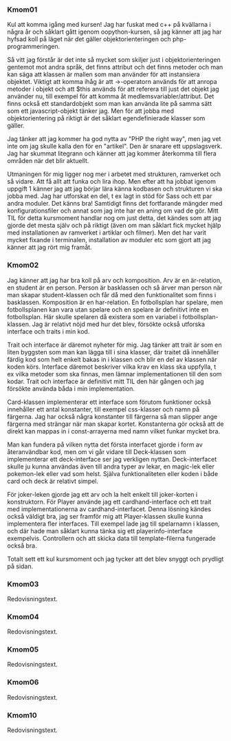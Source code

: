 ### Kmom01
Kul att komma igång med kursen! Jag har fuskat med c++ på kvällarna i några år och såklart gått igenom oopython-kursen, så jag känner att jag har hyfsad koll på läget när det gäller objektorienteringen och php-programmeringen.

Så vitt jag förstår är det inte så mycket som skiljer just i objektorienteringen gentemot mot andra språk, det finns attribut och det finns metoder och man kan säga att klassen är mallen som man använder för att instansiera objektet. Viktigt att komma ihåg är att ->-operatorn används för att anropa metoder i objekt och att $this används för att referera till just det objekt jag använder nu, till exempel för att komma åt medlemsvariabler/attribut. Det finns också ett standardobjekt som man kan använda lite på samma sätt som ett javascript-objekt tänker jag. Men för att jobba med objektorientering på riktigt är det såklart egendefinierade klasser som gäller.

Jag tänker att jag kommer ha god nytta av "PHP the right way", men jag vet inte om jag skulle kalla den för en "artikel". Den är snarare ett uppslagsverk. Jag har skummat litegrann och känner att jag kommer återkomma till flera områden när det blir aktuellt.

Utmaningen för mig ligger nog mer i arbetet med strukturen, ramverket och så vidare. Att få allt att funka och lira ihop. Men efter att ha jobbat igenom uppgift 1 känner jag att jag börjar lära känna kodbasen och strukturen vi ska jobba med. Jag har utforskat en del, t ex lagt in stöd för Sass och ett par andra moduler. Det känns bra! Samtidigt finns det fortfarande mängder med konfigurationsfiler och annat som jag inte har en aning om vad de gör. Mitt TIL för detta kursmoment handlar nog om just detta, det kändes som att jag gjorde det mesta själv och på riktigt (även om man såklart fick mycket hjälp med installationen av ramverket i artiklar och filmer). Men det har varit mycket fixande i terminalen, installation av moduler etc som gjort att jag känner att jag rört mig framåt.

### Kmom02

Jag känner att jag har bra koll på arv och komposition. Arv är en är-relation, en student är en person. Person är basklassen och så ärver man person när man skapar student-klassen och får då med den funktionalitet som finns i basklassen. Komposition är en har-relation. En fotbollsplan har spelare, men fotbollsplanen kan vara utan spelare och en spelare är definitivt inte en fotbollsplan. Här skulle spelaren då existera som en variabel i fotbollsplan-klassen. 
Jag är relativt nöjd med hur det blev, försökte också utforska interface och traits i min kod.

Trait och interface är däremot nyheter för mig. Jag tänker att trait är som en liten byggsten som man kan lägga till i sina klasser, där traitet då innehåller färdig kod som helt enkelt bakas in i klassen och blir en del av klassen när koden körs. Interface däremot beskriver vilka krav en klass ska uppfylla, t ex vilka metoder som ska finnas, men lämnar implementationen till den som kodar. Trait och interface är definitivt mitt TIL den här gången och jag försökte använda båda i min implementation.

Card-klassen implementerar ett interface som förutom funktioner också innehåller ett antal konstanter, till exempel css-klasser och namn på färgerna. Jag har också några konstanter till färgerna så man slipper ange färgerna med strängar när man skapar kortet. Konstanterna gör också att de direkt kan mappas in i const-arrayerna med namn vilket funkar mycket bra. 

Man kan fundera på vilken nytta det första interfacet gjorde i form av återanvändbar kod, men om vi går vidare till Deck-klassen som implementerar ett deck-interface ser jag verkligen nyttan. Deck-interfacet skulle ju kunna användas även till andra typer av lekar, en magic-lek eller pokemon-lek eller vad som helst. Själva funktionaliteten eller koden i både card och deck är relativt simpel. 

För joker-leken gjorde jag ett arv och la helt enkelt till joker-korten i konstruktorn. För Player använde jag ett cardhand-interface och ett trait med implementationerna av cardhand-interfacet. Denna lösning kändes också väldigt bra, jag ser framför mig att Player-klassen skulle kunna implementera fler interfaces. Till exempel lade jag till spelarnamn i klassen, och där hade man såklart kunna tänka sig ett playerinfo-interface exempelvis. Controllern och att skicka data till template-filerna fungerade också bra.

Totalt sett ett kul kursmoment och jag tycker att det blev snyggt och prydligt på sidan.


### Kmom03

Redovisningstext.

### Kmom04

Redovisningstext.

### Kmom05

Redovisningstext.

### Kmom06

Redovisningstext.

### Kmom10

Redovisningstext.